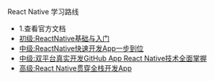   
  React Native 学习路线
  - 1.查看官方文档
  - [初级:ReactNative基础与入门](http://www.imooc.com/learn/808)
  - [中级:ReactNative快速开发App一步到位](http://coding.imooc.com/class/69.html)
  - [中级:双平台真实开发GitHub App React Native技术全面掌握](http://coding.imooc.com/class/89.html#Prchor)
  - [高级:React Native贯穿全栈开发App](http://coding.imooc.com/class/chapter/56.html#Anchor)
